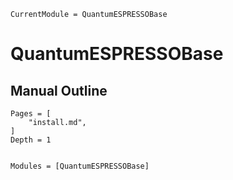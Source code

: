 ```@meta
CurrentModule = QuantumESPRESSOBase
```

# QuantumESPRESSOBase

## Manual Outline

```@contents
Pages = [
    "install.md",
]
Depth = 1
```

```@index
```

```@autodocs
Modules = [QuantumESPRESSOBase]
```
